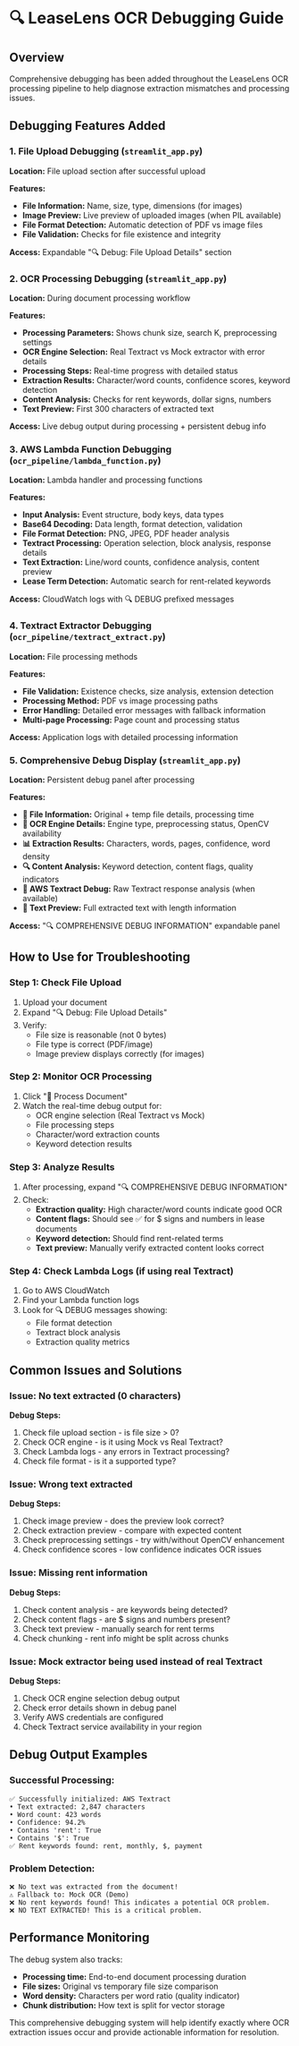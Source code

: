 # 🔍 LeaseLens OCR Debugging Guide

## Overview
Comprehensive debugging has been added throughout the LeaseLens OCR processing pipeline to help diagnose extraction mismatches and processing issues.

## Debugging Features Added

### 1. File Upload Debugging (`streamlit_app.py`)
**Location:** File upload section after successful upload

**Features:**
- **File Information:** Name, size, type, dimensions (for images)
- **Image Preview:** Live preview of uploaded images (when PIL available)
- **File Format Detection:** Automatic detection of PDF vs image files
- **File Validation:** Checks for file existence and integrity

**Access:** Expandable "🔍 Debug: File Upload Details" section

### 2. OCR Processing Debugging (`streamlit_app.py`)
**Location:** During document processing workflow

**Features:**
- **Processing Parameters:** Shows chunk size, search K, preprocessing settings
- **OCR Engine Selection:** Real Textract vs Mock extractor with error details
- **Processing Steps:** Real-time progress with detailed status
- **Extraction Results:** Character/word counts, confidence scores, keyword detection
- **Content Analysis:** Checks for rent keywords, dollar signs, numbers
- **Text Preview:** First 300 characters of extracted text

**Access:** Live debug output during processing + persistent debug info

### 3. AWS Lambda Function Debugging (`ocr_pipeline/lambda_function.py`)
**Location:** Lambda handler and processing functions

**Features:**
- **Input Analysis:** Event structure, body keys, data types
- **Base64 Decoding:** Data length, format detection, validation
- **File Format Detection:** PNG, JPEG, PDF header analysis
- **Textract Processing:** Operation selection, block analysis, response details
- **Text Extraction:** Line/word counts, confidence analysis, content preview
- **Lease Term Detection:** Automatic search for rent-related keywords

**Access:** CloudWatch logs with 🔍 DEBUG prefixed messages

### 4. Textract Extractor Debugging (`ocr_pipeline/textract_extract.py`)
**Location:** File processing methods

**Features:**
- **File Validation:** Existence checks, size analysis, extension detection
- **Processing Method:** PDF vs image processing paths
- **Error Handling:** Detailed error messages with fallback information
- **Multi-page Processing:** Page count and processing status

**Access:** Application logs with detailed processing information

### 5. Comprehensive Debug Display (`streamlit_app.py`)
**Location:** Persistent debug panel after processing

**Features:**
- **📁 File Information:** Original + temp file details, processing time
- **🔧 OCR Engine Details:** Engine type, preprocessing status, OpenCV availability
- **📊 Extraction Results:** Characters, words, pages, confidence, word density
- **🔍 Content Analysis:** Keyword detection, content flags, quality indicators
- **🔬 AWS Textract Debug:** Raw Textract response analysis (when available)
- **📝 Text Preview:** Full extracted text with length information

**Access:** "🔍 COMPREHENSIVE DEBUG INFORMATION" expandable panel

## How to Use for Troubleshooting

### Step 1: Check File Upload
1. Upload your document
2. Expand "🔍 Debug: File Upload Details"
3. Verify:
   - File size is reasonable (not 0 bytes)
   - File type is correct (PDF/image)
   - Image preview displays correctly (for images)

### Step 2: Monitor OCR Processing
1. Click "🚀 Process Document"
2. Watch the real-time debug output for:
   - OCR engine selection (Real Textract vs Mock)
   - File processing steps
   - Character/word extraction counts
   - Keyword detection results

### Step 3: Analyze Results
1. After processing, expand "🔍 COMPREHENSIVE DEBUG INFORMATION"
2. Check:
   - **Extraction quality:** High character/word counts indicate good OCR
   - **Content flags:** Should see ✅ for $ signs and numbers in lease documents
   - **Keyword detection:** Should find rent-related terms
   - **Text preview:** Manually verify extracted content looks correct

### Step 4: Check Lambda Logs (if using real Textract)
1. Go to AWS CloudWatch
2. Find your Lambda function logs
3. Look for 🔍 DEBUG messages showing:
   - File format detection
   - Textract block analysis
   - Extraction quality metrics

## Common Issues and Solutions

### Issue: No text extracted (0 characters)
**Debug Steps:**
1. Check file upload section - is file size > 0?
2. Check OCR engine - is it using Mock vs Real Textract?
3. Check Lambda logs - any errors in Textract processing?
4. Check file format - is it a supported type?

### Issue: Wrong text extracted
**Debug Steps:**
1. Check image preview - does the preview look correct?
2. Check extraction preview - compare with expected content
3. Check preprocessing settings - try with/without OpenCV enhancement
4. Check confidence scores - low confidence indicates OCR issues

### Issue: Missing rent information
**Debug Steps:**
1. Check content analysis - are keywords being detected?
2. Check content flags - are $ signs and numbers present?
3. Check text preview - manually search for rent terms
4. Check chunking - rent info might be split across chunks

### Issue: Mock extractor being used instead of real Textract
**Debug Steps:**
1. Check OCR engine selection debug output
2. Check error details shown in debug panel
3. Verify AWS credentials are configured
4. Check Textract service availability in your region

## Debug Output Examples

### Successful Processing:
```
✅ Successfully initialized: AWS Textract
• Text extracted: 2,847 characters
• Word count: 423 words
• Confidence: 94.2%
• Contains 'rent': True
• Contains '$': True
✅ Rent keywords found: rent, monthly, $, payment
```

### Problem Detection:
```
❌ No text was extracted from the document!
⚠️ Fallback to: Mock OCR (Demo)
❌ No rent keywords found! This indicates a potential OCR problem.
❌ NO TEXT EXTRACTED! This is a critical problem.
```

## Performance Monitoring

The debug system also tracks:
- **Processing time:** End-to-end document processing duration
- **File sizes:** Original vs temporary file size comparison
- **Word density:** Characters per word ratio (quality indicator)
- **Chunk distribution:** How text is split for vector storage

This comprehensive debugging system will help identify exactly where OCR extraction issues occur and provide actionable information for resolution.